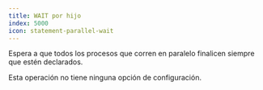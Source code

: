 ```yaml
---
title: WAIT por hijo
index: 5000
icon: statement-parallel-wait
---
```


Espera a que todos los procesos que corren en paralelo finalicen siempre que estén declarados.

Esta operación no tiene ninguna opción de configuración.